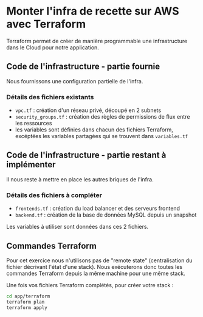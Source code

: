 # Monter l'infra de recette sur AWS avec Terraform

Terraform permet de créer de manière programmable une infrastructure dans le Cloud pour notre application.

## Code de l'infrastructure - partie fournie
Nous fournissons une configuration partielle de l'infra.

### Détails des fichiers existants
- `vpc.tf` : création d'un réseau privé, découpé en 2 subnets
- `security_groups.tf` : création des règles de permissions de flux entre les ressources
- les variables sont définies dans chacun des fichiers Terraform, excéptées les variables partagées qui se trouvent dans `variables.tf`

## Code de l'infrastructure - partie restant à implémenter
Il nous reste à mettre en place les autres briques de l'infra.

### Détails des fichiers à compléter
- `frontends.tf` : création du load balancer et des serveurs frontend
- `backend.tf` : création de la base de données MySQL depuis un snapshot

Les variables à utiliser sont données dans ces 2 fichiers.

## Commandes Terraform

Pour cet exercice nous n'utilisons pas de "remote state" (centralisation du fichier décrivant l'état d'une stack). Nous exécuterons donc toutes les commandes Terraform depuis la même machine pour une même stack.


Une fois vos fichiers Terraform complétés, pour créer votre stack :
```bash
cd app/terraform
terraform plan
terraform apply
```
